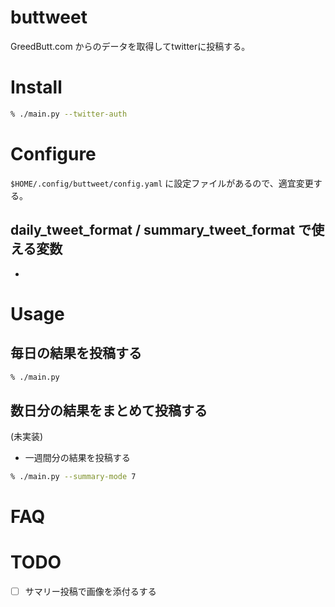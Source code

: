 <!-- coding:utf-8, mode:gfm-mode -->
<!-- Author: kakakaya, Date: Mon Jan 23 00:11:59 2017 -->
# buttweet
GreedButt.com からのデータを取得してtwitterに投稿する。

# Install
```sh
% ./main.py --twitter-auth
```

# Configure
`$HOME/.config/buttweet/config.yaml` に設定ファイルがあるので、適宜変更する。
## daily_tweet_format / summary_tweet_format で使える変数
* 

# Usage
## 毎日の結果を投稿する
```sh
% ./main.py
```

## 数日分の結果をまとめて投稿する
(未実装)
* 一週間分の結果を投稿する
```sh
% ./main.py --summary-mode 7
```

# FAQ

# TODO
- [ ] サマリー投稿で画像を添付るする
